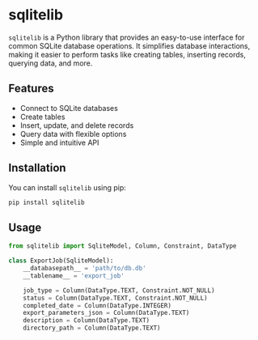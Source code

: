 # sqlitelib

`sqlitelib` is a Python library that provides an easy-to-use interface for common SQLite database operations. It simplifies database interactions, making it easier to perform tasks like creating tables, inserting records, querying data, and more.

## Features

- Connect to SQLite databases
- Create tables
- Insert, update, and delete records
- Query data with flexible options
- Simple and intuitive API

## Installation

You can install `sqlitelib` using pip:

```bash
pip install sqlitelib
```

## Usage
```python
from sqlitelib import SqliteModel, Column, Constraint, DataType

class ExportJob(SqliteModel):
    __databasepath__ = 'path/to/db.db'
    __tablename__ = 'export_job'

    job_type = Column(DataType.TEXT, Constraint.NOT_NULL)
    status = Column(DataType.TEXT, Constraint.NOT_NULL)
    completed_date = Column(DataType.INTEGER)
    export_parameters_json = Column(DataType.TEXT)
    description = Column(DataType.TEXT)
    directory_path = Column(DataType.TEXT)
```
